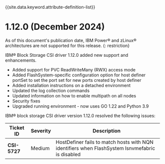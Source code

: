 
{{site.data.keyword.attribute-definition-list}}

# 1.12.0 (December 2024)

As of this document's publication date, IBM Power® and zLinux® architectures are not supported for this release. {: restriction}

IBM® Block Storage CSI driver 1.12.0 added new support and enhancements.
- Added support for PVC ReadWriteMany (RWX) access mode
- Added FlashSystem-specific configuration option for host definer portSet to set the port set for new ports created by host definer
- Added installation instructions on a detached environment
- Updated the log collection commands
- Updated information on how to enable multipath on all nodes
- Security fixes
- Upgraded running environment - now uses GO 1.22 and Python 3.9

IBM® block storage CSI driver version 1.12.0 resolved the following issues:

|Ticket ID|Severity|Description|
|---------|--------|-----------|
|**CSI-5727**|Medium|HostDefiner fails to match hosts with NQN identifiers when FlashSystem lsnvmefabric is disabled|

